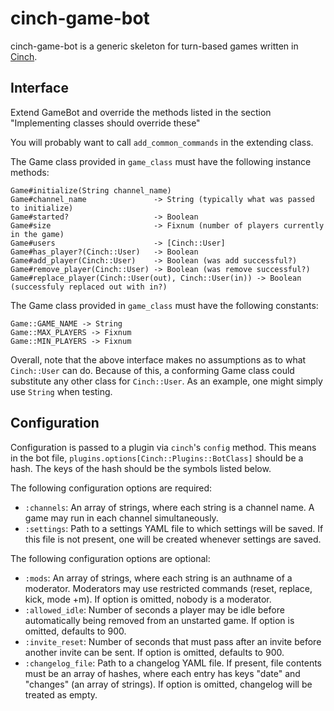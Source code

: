 # cinch-game-bot

cinch-game-bot is a generic skeleton for turn-based games written in [Cinch](https://github.com/cinchrb/cinch).

## Interface

Extend GameBot and override the methods listed in the section "Implementing classes should override these"

You will probably want to call `add_common_commands` in the extending class.

The Game class provided in `game_class` must have the following instance methods:

```
Game#initialize(String channel_name)
Game#channel_name               -> String (typically what was passed to initialize)
Game#started?                   -> Boolean
Game#size                       -> Fixnum (number of players currently in the game)
Game#users                      -> [Cinch::User]
Game#has_player?(Cinch::User)   -> Boolean
Game#add_player(Cinch::User)    -> Boolean (was add successful?)
Game#remove_player(Cinch::User) -> Boolean (was remove successful?)
Game#replace_player(Cinch::User(out), Cinch::User(in)) -> Boolean (successfuly replaced out with in?)
```

The Game class provided in `game_class` must have the following constants:

```
Game::GAME_NAME -> String
Game::MAX_PLAYERS -> Fixnum
Game::MIN_PLAYERS -> Fixnum
```

Overall, note that the above interface makes no assumptions as to what `Cinch::User` can do.
Because of this, a conforming Game class could substitute any other class for `Cinch::User`.
As an example, one might simply use `String` when testing.

## Configuration

Configuration is passed to a plugin via `cinch`'s `config` method.
This means in the bot file, `plugins.options[Cinch::Plugins::BotClass]` should be a hash.
The keys of the hash should be the symbols listed below.

The following configuration options are required:

* `:channels`: An array of strings, where each string is a channel name.
    A game may run in each channel simultaneously.
* `:settings`: Path to a settings YAML file to which settings will be saved.
    If this file is not present, one will be created whenever settings are saved.

The following configuration options are optional:

* `:mods`: An array of strings, where each string is an authname of a moderator.
    Moderators may use restricted commands (reset, replace, kick, mode +m).
    If option is omitted, nobody is a moderator.
* `:allowed_idle`: Number of seconds a player may be idle before automatically being removed from an unstarted game.
    If option is omitted, defaults to 900.
* `:invite_reset`: Number of seconds that must pass after an invite before another invite can be sent.
    If option is omitted, defaults to 900.
* `:changelog_file`: Path to a changelog YAML file. If present, file contents must be an array of hashes,
    where each entry has keys "date" and "changes" (an array of strings).
    If option is omitted, changelog will be treated as empty.
